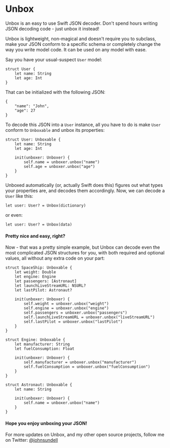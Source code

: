 # Unbox

Unbox is an easy to use Swift JSON decoder. Don't spend hours writing JSON decoding code - just unbox it instead!

Unbox is lightweight, non-magical and doesn't require you to subclass, make your JSON conform to a specific schema or completely change the way you write model code. It can be used on any model with ease.

Say you have your usual-suspect `User` model:

```
struct User {
    let name: String
    let age: Int
}
```

That can be initialized with the following JSON:

```
{
    "name": "John",
    "age": 27
}
```

To decode this JSON into a `User` instance, all you have to do is make `User` conform to `Unboxable` and unbox its properties:

```
struct User: Unboxable {
    let name: String
    let age: Int
    
    init(unboxer: Unboxer) {
        self.name = unboxer.unbox("name")
        self.age = unboxer.unbox("age")
    }
}
```

Unboxed automatically (or, actually Swift does this) figures out what types your properties are, and decodes them accordingly. Now, we can decode a `User` like this:

```
let user: User? = Unbox(dictionary)
```
or even:
```
let user: User? = Unbox(data)
```

#### Pretty nice and easy, right?

Now - that was a pretty simple example, but Unbox can decode even the most complicated JSON structures for you, with both required and optional values, all without any extra code on your part:

```
struct SpaceShip: Unboxable {
    let weight: Double
    let engine: Engine
    let passengers: [Astronaut]
    let launchLiveStreamURL: NSURL?
    let lastPilot: Astronaut?
    
    init(unboxer: Unboxer) {
        self.weight = unboxer.unbox("weight")
        self.engine = unboxer.unbox("engine")
        self.passengers = unboxer.unbox("passengers")
        self.launchLiveStreamURL = unboxer.unbox("liveStreamURL")
        self.lastPilot = unboxer.unbox("lastPilot")
    }
}

struct Engine: Unboxable {
    let manufacturer: String
    let fuelConsumption: Float
    
    init(unboxer: Unboxer) {
        self.manufacturer = unboxer.unbox("manufacturer")
        self.fuelConsumption = unboxer.unbox("fuelConsumption")
    }
}

struct Astronaut: Unboxable {
    let name: String
    
    init(unboxer: Unboxer) {
        self.name = unboxer.unbox("name")
    }
}
```

#### Hope you enjoy unboxing your JSON!

For more updates on Unbox, and my other open source projects, follow me on Twitter: [@johnsundell](http://www.twitter.com/johnsundell)